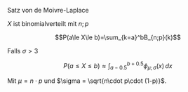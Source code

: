 Satz von de Moivre-Laplace

$X$ ist binomialverteilt mit $n;p$

$$P(a\le X\le b)=\sum_{k=a}^bB_{n;p}(k)$$

Falls $\sigma > 3$

$$P(a\le X\le b)\approx\int_{a-0.5}^{b+0.5}\phi_{\mu;\sigma}(x)\,dx$$

Mit $\mu=n\cdot p$ und $\sigma = \sqrt{n\cdot p\cdot (1-p)}$.